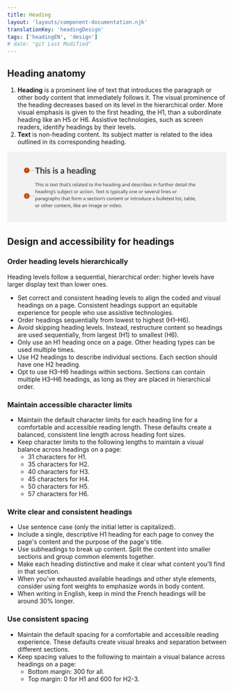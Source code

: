 ```yaml
---
title: Heading
layout: 'layouts/component-documentation.njk'
translationKey: 'headingDesign'
tags: ['headingEN', 'design']
# date: "git Last Modified"
---
```


## Heading anatomy

<ol class="anatomy-list">
  <li><strong>Heading</strong> is a prominent line of text that introduces the paragraph or other body content that immediately follows it. The visual prominence of the heading decreases based on its level in the hierarchical order. More visual emphasis is given to the first heading, the H1, than a subordinate heading like an H5 or H6. Assistive technologies, such as screen readers, identify headings by their levels.</li>
  <li><strong>Text</strong> is non-heading content. Its subject matter is related to the idea outlined in its corresponding heading.</li>
</ol>

<img class="b-sm b-default p-300" src="/images/en/components/anatomy/gcds-heading-anatomy.svg" alt="A large, prominent heading text above a block of smaller text. The larger text reads: “This is a heading”. The next block reads: “This is text that's related to the heading and describes in further detail the heading's subject or action. Text is typically one or several lines or paragraphs that form a section's content or introduce a bulleted list, table, or other content, like an image or video.” There's a label pointing to the larger text reading “1” and there's a label pointing to the smaller block of text that reads “2”.." />

## Design and accessibility for headings

### Order heading levels hierarchically

Heading levels follow a sequential, hierarchical order: higher levels have larger display text than lower ones.

- Set correct and consistent heading levels to align the coded and visual headings on a page. Consistent headings support an equitable experience for people who use assistive technologies.
- Order headings sequentially from lowest to highest (H1–H6).
- Avoid skipping heading levels. Instead, restructure content so headings are used sequentially, from largest (H1) to smallest (H6).
- Only use an H1 heading once on a page. Other heading types can be used multiple times.
- Use H2 headings to describe individual sections. Each section should have one H2 heading.
- Opt to use H3–H6 headings within sections. Sections can contain multiple H3–H6 headings, as long as they are placed in hierarchical order.

### Maintain accessible character limits

- Maintain the default character limits for each heading line for a comfortable and accessible reading length. These defaults create a balanced, consistent line length across heading font sizes.
- Keep character limits to the following lengths to maintain a visual balance across headings on a page:
  - 31 characters for H1.
  - 35 characters for H2.
  - 40 characters for H3.
  - 45 characters for H4.
  - 50 characters for H5.
  - 57 characters for H6.

### Write clear and consistent headings

- Use sentence case (only the initial letter is capitalized).
- Include a single, descriptive H1 heading for each page to convey the page's content and the purpose of the page's title.
- Use subheadings to break up content. Split the content into smaller sections and group common elements together.
- Make each heading distinctive and make it clear what content you'll find in that section.
- When you've exhausted available headings and other style elements, consider using font weights to emphasize words in body content.
- When writing in English, keep in mind the French headings will be around 30% longer.

### Use consistent spacing

- Maintain the default spacing for a comfortable and accessible reading experience. These defaults create visual breaks and separation between different sections.
- Keep spacing values to the following to maintain a visual balance across headings on a page:
  - Bottom margin: 300 for all.
  - Top margin: 0 for H1 and 600 for H2-3.
